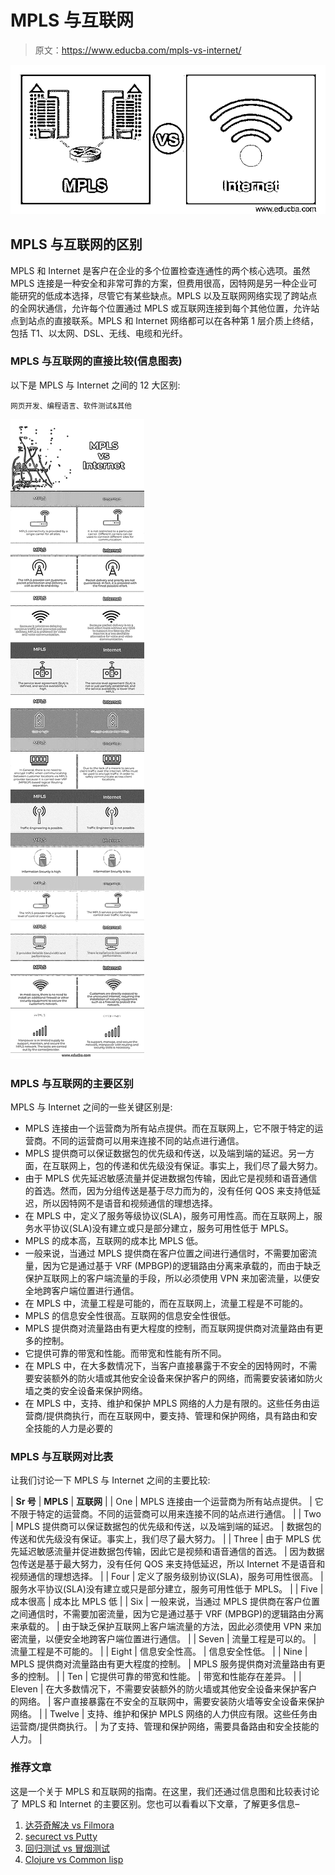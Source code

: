 # MPLS 与互联网

> 原文：<https://www.educba.com/mpls-vs-internet/>

![MPLS vs Internet](img/f087e53f8fe0187a119058321db3ce6e.png)



## MPLS 与互联网的区别

MPLS 和 Internet 是客户在企业的多个位置检查连通性的两个核心选项。虽然 MPLS 连接是一种安全和非常可靠的方案，但费用很高，因特网是另一种企业可能研究的低成本选择，尽管它有某些缺点。MPLS 以及互联网网络实现了跨站点的全网状通信，允许每个位置通过 MPLS 或互联网连接到每个其他位置，允许站点到站点的直接联系。MPLS 和 Internet 网络都可以在各种第 1 层介质上终结，包括 T1、以太网、DSL、无线、电缆和光纤。

### MPLS 与互联网的直接比较(信息图表)

以下是 MPLS 与 Internet 之间的 12 大区别:

<small>网页开发、编程语言、软件测试&其他</small>

![MPLS-vs-Internet-info](img/49e3d05b46d254bf2d747fbd376aa8d6.png)



### MPLS 与互联网的主要区别

MPLS 与 Internet 之间的一些关键区别是:

*   MPLS 连接由一个运营商为所有站点提供。而在互联网上，它不限于特定的运营商。不同的运营商可以用来连接不同的站点进行通信。
*   MPLS 提供商可以保证数据包的优先级和传送，以及端到端的延迟。另一方面，在互联网上，包的传递和优先级没有保证。事实上，我们尽了最大努力。
*   由于 MPLS 优先延迟敏感流量并促进数据包传输，因此它是视频和语音通信的首选。然而，因为分组传送是基于尽力而为的，没有任何 QOS 来支持低延迟，所以因特网不是语音和视频通信的理想选择。
*   在 MPLS 中，定义了服务等级协议(SLA)，服务可用性高。而在互联网上，服务水平协议(SLA)没有建立或只是部分建立，服务可用性低于 MPLS。
*   MPLS 的成本高，互联网的成本比 MPLS 低。
*   一般来说，当通过 MPLS 提供商在客户位置之间进行通信时，不需要加密流量，因为它是通过基于 VRF (MPBGP)的逻辑路由分离来承载的，而由于缺乏保护互联网上的客户端流量的手段，所以必须使用 VPN 来加密流量，以便安全地跨客户端位置进行通信。
*   在 MPLS 中，流量工程是可能的，而在互联网上，流量工程是不可能的。
*   MPLS 的信息安全性很高。互联网的信息安全性很低。
*   MPLS 提供商对流量路由有更大程度的控制，而互联网提供商对流量路由有更多的控制。
*   它提供可靠的带宽和性能。而带宽和性能有所不同。
*   在 MPLS 中，在大多数情况下，当客户直接暴露于不安全的因特网时，不需要安装额外的防火墙或其他安全设备来保护客户的网络，而需要安装诸如防火墙之类的安全设备来保护网络。
*   在 MPLS 中，支持、维护和保护 MPLS 网络的人力是有限的。这些任务由运营商/提供商执行，而在互联网中，要支持、管理和保护网络，具有路由和安全技能的人力是必要的

### MPLS 与互联网对比表

让我们讨论一下 MPLS 与 Internet 之间的主要比较:

| **Sr 号** | **MPLS** | **互联网** |
| One | MPLS 连接由一个运营商为所有站点提供。 | 它不限于特定的运营商。不同的运营商可以用来连接不同的站点进行通信。 |
| Two | MPLS 提供商可以保证数据包的优先级和传送，以及端到端的延迟。 | 数据包的传送和优先级没有保证。事实上，我们尽了最大努力。 |
| Three | 由于 MPLS 优先延迟敏感流量并促进数据包传输，因此它是视频和语音通信的首选。 | 因为数据包传送是基于最大努力，没有任何 QOS 来支持低延迟，所以 Internet 不是语音和视频通信的理想选择。 |
| Four | 定义了服务级别协议(SLA)，服务可用性很高。 | 服务水平协议(SLA)没有建立或只是部分建立，服务可用性低于 MPLS。 |
| Five | 成本很高 | 成本比 MPLS 低 |
| Six | 一般来说，当通过 MPLS 提供商在客户位置之间通信时，不需要加密流量，因为它是通过基于 VRF (MPBGP)的逻辑路由分离来承载的。 | 由于缺乏保护互联网上客户端流量的方法，因此必须使用 VPN 来加密流量，以便安全地跨客户端位置进行通信。 |
| Seven | 流量工程是可以的。 | 流量工程是不可能的。 |
| Eight | 信息安全性高。 | 信息安全性低。 |
| Nine | MPLS 提供商对流量路由有更大程度的控制。 | MPLS 服务提供商对流量路由有更多的控制。 |
| Ten | 它提供可靠的带宽和性能。 | 带宽和性能存在差异。 |
| Eleven | 在大多数情况下，不需要安装额外的防火墙或其他安全设备来保护客户的网络。 | 客户直接暴露在不安全的互联网中，需要安装防火墙等安全设备来保护网络。 |
| Twelve | 支持、维护和保护 MPLS 网络的人力供应有限。这些任务由运营商/提供商执行。 | 为了支持、管理和保护网络，需要具备路由和安全技能的人力。 |

### 推荐文章

这是一个关于 MPLS 和互联网的指南。在这里，我们还通过信息图和比较表讨论了 MPLS 和 Internet 的主要区别。您也可以看看以下文章，了解更多信息–

1.  [达芬奇解决 vs Filmora](https://www.educba.com/davinci-resolve-vs-filmora/)
2.  [securect vs Putty](https://www.educba.com/securecrt-vs-putty/)
3.  [回归测试 vs 冒烟测试](https://www.educba.com/regression-testing-vs-smoke-testing/)
4.  [Clojure vs Common lisp](https://www.educba.com/clojure-vs-common-lisp/)





